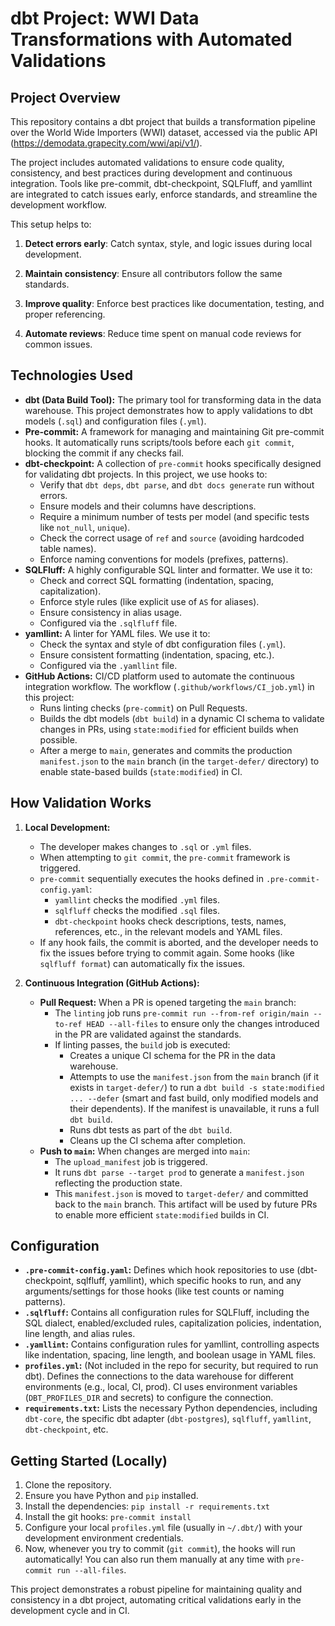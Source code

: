 # dbt Project: WWI Data Transformations with Automated Validations

## Project Overview

This repository contains a dbt project that builds a transformation pipeline over the World Wide Importers (WWI) dataset, accessed via the public API (https://demodata.grapecity.com/wwi/api/v1/).

The project includes automated validations to ensure code quality, consistency, and best practices during development and continuous integration. Tools like pre-commit, dbt-checkpoint, SQLFluff, and yamllint are integrated to catch issues early, enforce standards, and streamline the development workflow.

This setup helps to:

1. **Detect errors early**: Catch syntax, style, and logic issues during local development.

2. **Maintain consistency**: Ensure all contributors follow the same standards.

3. **Improve quality**: Enforce best practices like documentation, testing, and proper referencing.

4. **Automate reviews**: Reduce time spent on manual code reviews for common issues.

## Technologies Used

* **dbt (Data Build Tool):** The primary tool for transforming data in the data warehouse. This project demonstrates how to apply validations to dbt models (`.sql`) and configuration files (`.yml`).
* **Pre-commit:** A framework for managing and maintaining Git pre-commit hooks. It automatically runs scripts/tools before each `git commit`, blocking the commit if any checks fail.
* **dbt-checkpoint:** A collection of `pre-commit` hooks specifically designed for validating dbt projects. In this project, we use hooks to:
    * Verify that `dbt deps`, `dbt parse`, and `dbt docs generate` run without errors.
    * Ensure models and their columns have descriptions.
    * Require a minimum number of tests per model (and specific tests like `not_null`, `unique`).
    * Check the correct usage of `ref` and `source` (avoiding hardcoded table names).
    * Enforce naming conventions for models (prefixes, patterns).
* **SQLFluff:** A highly configurable SQL linter and formatter. We use it to:
    * Check and correct SQL formatting (indentation, spacing, capitalization).
    * Enforce style rules (like explicit use of `AS` for aliases).
    * Ensure consistency in alias usage.
    * Configured via the `.sqlfluff` file.
* **yamllint:** A linter for YAML files. We use it to:
    * Check the syntax and style of dbt configuration files (`.yml`).
    * Ensure consistent formatting (indentation, spacing, etc.).
    * Configured via the `.yamllint` file.
* **GitHub Actions:** CI/CD platform used to automate the continuous integration workflow. The workflow (`.github/workflows/CI_job.yml`) in this project:
    * Runs linting checks (`pre-commit`) on Pull Requests.
    * Builds the dbt models (`dbt build`) in a dynamic CI schema to validate changes in PRs, using `state:modified` for efficient builds when possible.
    * After a merge to `main`, generates and commits the production `manifest.json` to the `main` branch (in the `target-defer/` directory) to enable state-based builds (`state:modified`) in CI.

## How Validation Works

1.  **Local Development:**
    * The developer makes changes to `.sql` or `.yml` files.
    * When attempting to `git commit`, the `pre-commit` framework is triggered.
    * `pre-commit` sequentially executes the hooks defined in `.pre-commit-config.yaml`:
        * `yamllint` checks the modified `.yml` files.
        * `sqlfluff` checks the modified `.sql` files.
        * `dbt-checkpoint` hooks check descriptions, tests, names, references, etc., in the relevant models and YAML files.
    * If any hook fails, the commit is aborted, and the developer needs to fix the issues before trying to commit again. Some hooks (like `sqlfluff format`) can automatically fix the issues.

2.  **Continuous Integration (GitHub Actions):**
    * **Pull Request:** When a PR is opened targeting the `main` branch:
        * The `linting` job runs `pre-commit run --from-ref origin/main --to-ref HEAD --all-files` to ensure only the changes introduced in the PR are validated against the standards.
        * If linting passes, the `build` job is executed:
            * Creates a unique CI schema for the PR in the data warehouse.
            * Attempts to use the `manifest.json` from the `main` branch (if it exists in `target-defer/`) to run a `dbt build -s state:modified ... --defer` (smart and fast build, only modified models and their dependents). If the manifest is unavailable, it runs a full `dbt build`.
            * Runs dbt tests as part of the `dbt build`.
            * Cleans up the CI schema after completion.
    * **Push to `main`:** When changes are merged into `main`:
        * The `upload_manifest` job is triggered.
        * It runs `dbt parse --target prod` to generate a `manifest.json` reflecting the production state.
        * This `manifest.json` is moved to `target-defer/` and committed back to the `main` branch. This artifact will be used by future PRs to enable more efficient `state:modified` builds in CI.

## Configuration

* **`.pre-commit-config.yaml`:** Defines which hook repositories to use (dbt-checkpoint, sqlfluff, yamllint), which specific hooks to run, and any arguments/settings for those hooks (like test counts or naming patterns).
* **`.sqlfluff`:** Contains all configuration rules for SQLFluff, including the SQL dialect, enabled/excluded rules, capitalization policies, indentation, line length, and alias rules.
* **`.yamllint`:** Contains configuration rules for yamllint, controlling aspects like indentation, spacing, line length, and boolean usage in YAML files.
* **`profiles.yml`:** (Not included in the repo for security, but required to run dbt). Defines the connections to the data warehouse for different environments (e.g., local, CI, prod). CI uses environment variables (`DBT_PROFILES_DIR` and secrets) to configure the connection.
* **`requirements.txt`:** Lists the necessary Python dependencies, including `dbt-core`, the specific dbt adapter (`dbt-postgres`), `sqlfluff`, `yamllint`, `dbt-checkpoint`, etc.

## Getting Started (Locally)

1.  Clone the repository.
2.  Ensure you have Python and `pip` installed.
3.  Install the dependencies: `pip install -r requirements.txt`
4.  Install the git hooks: `pre-commit install`
5.  Configure your local `profiles.yml` file (usually in `~/.dbt/`) with your development environment credentials.
6.  Now, whenever you try to commit (`git commit`), the hooks will run automatically! You can also run them manually at any time with `pre-commit run --all-files`.

This project demonstrates a robust pipeline for maintaining quality and consistency in a dbt project, automating critical validations early in the development cycle and in CI.

